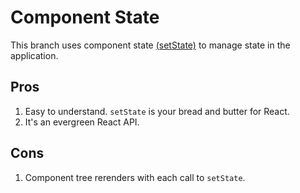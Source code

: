 # Component State

This branch uses component state [(setState)](https://reactjs.org/docs/react-component.html) to manage state in the application.

## Pros

1.  Easy to understand. `setState` is your bread and butter for React.
1.  It's an evergreen React API.

## Cons

1.  Component tree rerenders with each call to `setState`.
